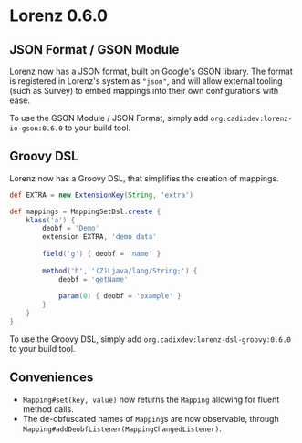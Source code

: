Lorenz 0.6.0
============

## JSON Format / GSON Module

Lorenz now has a JSON format, built on Google's GSON library. The format is registered in
Lorenz's system as `"json"`, and will allow external tooling (such as Survey) to embed
mappings into their own configurations with ease.

To use the GSON Module / JSON Format, simply add `org.cadixdev:lorenz-io-gson:0.6.0` to
your build tool.

## Groovy DSL

Lorenz now has a Groovy DSL, that simplifies the creation of mappings.

```groovy
def EXTRA = new ExtensionKey(String, 'extra')

def mappings = MappingSetDsl.create {
    klass('a') {
        deobf = 'Demo'
        extension EXTRA, 'demo data'
        
        field('g') { deobf = 'name' }
        
        method('h', '(Z)Ljava/lang/String;') {
            deobf = 'getName'
            
            param(0) { deobf = 'example' }
        }
    }
}
```

To use the Groovy DSL, simply add `org.cadixdev:lorenz-dsl-groovy:0.6.0` to your build
tool.

## Conveniences

- `Mapping#set(key, value)` now returns the `Mapping` allowing for fluent method calls.
- The de-obfuscated names of `Mapping`s are now observable, through
  `Mapping#addDeobfListener(MappingChangedListener)`.
